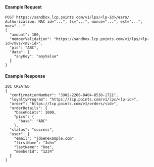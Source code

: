 #### Example Request

    POST https://sandbox.lcp.points.com/v1/lps/<lp-id>/earn/
    Authorization: MAC id="...", ts="...", nonce="...", ext="...", mac="..."
    {
      "amount": 100,
      "memberValidation": "https://sandbox.lcp.points.com/v1/lps/<lp-id>/mvs/<mv-id>",
      "pic": "ABC",
      "data": {
        "anyKey": "anyValue"
      }
    }

#### Example Response

    201 CREATED
    {
      "confirmationNumber": "3902-2266-8404-8538-1721",
      "loyaltyProgram": "https://lcp.points.com/v1/lps/<lp-id>",
      "order": "https://lcp.points.com/v1/orders/<id>",
      "orderDetails": {
        "basePoints": 1000,
        "pics": {
          "base": "ABC"
        },
      "status": "success",
      "user": {
        "email": "jdoe@example.com",
        "firstName": "John"
        "lastName": "Doe",
	    "memberId": "1234"
      }
    }
